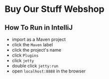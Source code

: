 # Buy Our Stuff Webshop

## How To Run in IntelliJ
- import as a Maven project
- click the `Maven` label
- click the project's name
- click `Plugins`
- click `jetty`
- double click `jetty:run`
- open `localhost:8888` in the browser

